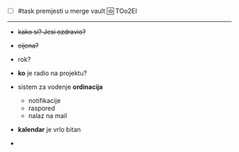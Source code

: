 
- [ ] #task premjesti u merge vault 🆔 TOo2EI
___

- ~~kako si? Jesi ozdravio?~~
- ~~cijena?~~
- rok?
- **ko** je radio na projektu?


- sistem za vodenje **ordinacija**
	- notifikacije
	- raspored
	- nalaz na mail

- **kalendar** je vrlo bitan
- 

